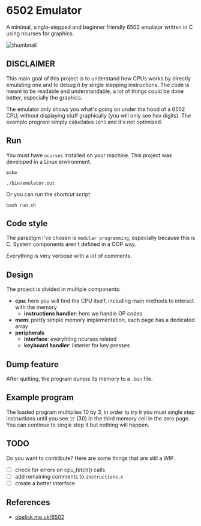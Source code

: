 # 6502 Emulator

A minimal, single-stepped and beginner friendly 6502 emulator written in C using ncurses for graphics.

![thumbnail](./images/thumbnail.png)

## DISCLAIMER

This main goal of this project is to understand how CPUs works by directly emulating one and to debug it by single stepping instructions. The code is meant to be readable and understandable, a lot of things could be done better, especially the graphics.

The emulator only shows you what's going on under the hood of a 6502 CPU, without displaying stuff graphically (you will only see hex digits). The example program simply caluclates `10*3` and it's not optimized.

## Run

You must have `ncurses` installed on your machine. This project was developed in a Linux environment.

```
make
```

```
./bin/emulator.out
```

Or you can run the _shortcut_ script

```
bash run.sh
```

## Code style

The paradigm I've chosen is `modular programming`, especially because this is C. System components aren't defined in a OOP way.

Everything is very verbose with a lot of comments.

## Design

The project is divided in multiple components:

-   **cpu**: here you will find the CPU itself, including main methods to interact with the memory
    -   **instructions handler**: here we handle OP codes
-   **mem**: pretty simple memory implementation, each page has a dedicated array
-   **peripherals**
    -   **interface**: everyhting ncurses related
    -   **keyboard handler**: listener for key presses

## Dump feature

After quitting, the program dumps its memory to a `.bin` file.

## Example program

The loaded program multiplies 10 by 3, in order to try it you must single step instructions until you see `1E` (30) in the third memory cell in the zero page. You can continue to single step it but nothing will happen.

## TODO

Do you want to contribute? Here are some things that are still a WIP.

-   [ ] check for errors on cpu_fetch() calls
-   [ ] add remaining comments to `instructions.c`
-   [ ] create a better interface

## References

-   [obelisk.me.uk/6502](http://www.obelisk.me.uk/6502/)
